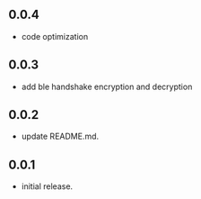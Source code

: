 ## 0.0.4

* code optimization

## 0.0.3

* add ble handshake encryption and decryption

## 0.0.2

* update README.md.

## 0.0.1

* initial release.
